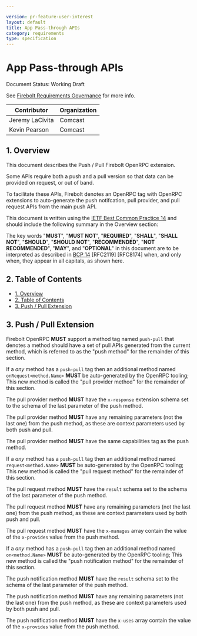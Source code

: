 ```yaml
---

version: pr-feature-user-interest
layout: default
title: App Pass-through APIs
category: requirements
type: specification
---
```

# App Pass-through APIs

Document Status: Working Draft

See [Firebolt Requirements Governance](../../../governance) for more info.

| Contributor     | Organization   |
|-----------------|----------------|
| Jeremy LaCivita | Comcast        |
| Kevin Pearson   | Comcast        |

## 1. Overview
This document describes the Push / Pull Firebolt OpenRPC extension.

Some APIs require both a push and a pull version so that data can be provided on request, or out of band.

To facilitate these APIs, Firebolt denotes an OpenRPC tag with OpenRPC extensions to auto-generate the push notifcation, pull provider, and pull request APIs from the main push API.

This document is written using the [IETF Best Common Practice 14](https://www.rfc-editor.org/rfc/rfc2119.txt) and should include the following summary in the Overview section:

The key words "**MUST**", "**MUST NOT**", "**REQUIRED**", "**SHALL**", "**SHALL NOT**", "**SHOULD**", "**SHOULD NOT**", "**RECOMMENDED**", "**NOT RECOMMENDED**", "**MAY**", and "**OPTIONAL**" in this document are to be interpreted as described in [BCP 14](https://www.rfc-editor.org/rfc/rfc2119.txt) [RFC2119] [RFC8174] when, and only when, they appear in all capitals, as shown here.

## 2. Table of Contents
- [1. Overview](#1-overview)
- [2. Table of Contents](#2-table-of-contents)
- [3. Push / Pull Extension](#3-push--pull-extension)

## 3. Push / Pull Extension
Firebolt OpenRPC **MUST** support a method tag named `push-pull` that denotes a method should have a set of pull APIs generated from the current method, which is referred to as the "push method" for the remainder of this section.

If a *any* method has a `push-pull` tag then an additional method named `onRequest<method.Name>` **MUST** be auto-generated by the OpenRPC tooling; This new method is called the "pull provider method" for the remainder of this section.

The pull provider method **MUST** have the `x-response` extension schema set to the schema of the last parameter of the push method.

The pull provider method **MUST** have any remaining parameters (not the last one) from the push method, as these are context parameters used by both push and pull.

The pull provider method **MUST** have the same capabilities tag as the push method.

If a *any* method has a `push-pull` tag then an additional method named `request<method.Name>` **MUST** be auto-generated by the OpenRPC tooling; This new method is called the "pull request method" for the remainder of this section.

The pull request method **MUST** have the `result` schema set to the schema of the last parameter of the push method.

The pull request method **MUST** have any remaining parameters (not the last one) from the push method, as these are context parameters used by both push and pull.

The pull request method **MUST** have the `x-manages` array contain the value of the `x-provides` value from the push method.

If a *any* method has a `push-pull` tag then an additional method named `on<method.Name>` **MUST** be auto-generated by the OpenRPC tooling; This new method is called the "push notification method" for the remainder of this section.

The push notification method **MUST** have the `result` schema set to the schema of the last parameter of the push method.

The push notification method **MUST** have any remaining parameters (not the last one) from the push method, as these are context parameters used by both push and pull.

The push notification method **MUST** have the `x-uses` array contain the value of the `x-provides` value from the push method.
